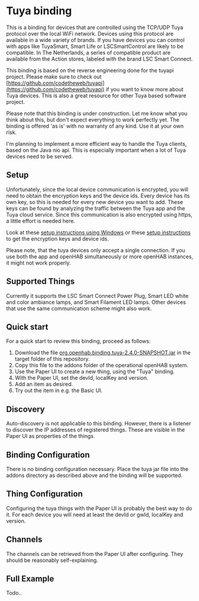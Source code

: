 # Tuya binding

This is a binding for devices that are controlled using the TCP/UDP Tuya protocol over the local WiFi network. Devices using this protocol are available in a wide variety of brands. If you have devices you can control with apps like TuyaSmart, Smart Life or LSCSmartControl are likely to be compatible.
In The Netherlands, a series of compatible product are available from the Action stores, labeled with the brand LSC Smart Connect. 

This binding is based on the reverse engineering done for the tuyapi project. Please make sure to check out [https://github.com/codetheweb/tuyapi](https://github.com/codetheweb/tuyapi) if you want to know more about Tuya devices. This is also a great resource for other Tuya based software project.

Please note that this binding is under construction. Let me know what you think about this, but don't expect everything to work perfectly yet. The binding is offered 'as is' with no warranty of any kind. Use it at your own risk.

I'm planning to implement a more efficient way to handle the Tuya clients, based on the Java nio api. This is especially important when a lot of Tuya devices need to be served. 

## Setup

Unfortunately, since the local device communication is encrypted, you will need to obtain the encryption keys and the device ids. Every device has its own key, so this is needed for every new device you want to add. These keys can be found by analyzing the traffic between the Tuya app and the Tuya cloud service. Since this communication is also encrypted using https, a little effort is needed here. 

Look at these [setup instructions using Windows](http://www.htgsd.com/information-technology/apple/homekit/how-to-capture-tuya-lan-homebridge-device-devid-and-key-on-windows-10/) or these [setup instructions](https://github.com/codetheweb/tuyapi/blob/master/docs/SETUP.md) to get the encryption keys and device ids.

Please note, that the tuya devices only accept a single connection. If you use both the app and openHAB simultaneously or more openHAB instances, it might not work properly.

## Supported Things

Currently it supports the LSC Smart Connect Power Plug,  Smart LED white and color ambiance lamps, and Smart Filament LED lamps. Other devices that use the same communication scheme might also work.

## Quick start

For a quick start to review this binding, proceed as follows:

1. Download the file [org.openhab.binding.tuya-2.4.0-SNAPSHOT.jar](https://github.com/wvissers/openhab2-addons-tuya/raw/master/target/org.openhab.binding.tuya-2.4.0-SNAPSHOT.jar) in the target folder of this repository.
2. Copy this file to the addons folder of the operational openHAB system.
3. Use the Paper UI to create a new thing, using the "Tuya" binding.
4. With the Paper UI, set the devId, localKey and version. 
5. Add an item as desired.
6. Try out the item in e.g. the Basic UI.

## Discovery

Auto-discovery is not applicable to this binding. However, there is a listener to discover the IP addresses of registered things. These are visible in the Paper UI as properties of the things.

## Binding Configuration

There is no binding configuration necessary. Place the tuya jar file into the addons directory as described above and the binding will be supported.

## Thing Configuration

Configuring the tuya things with the Paper UI is probably the best way to do it. For each device you will need at least the devId or gwId, localKey and version.

## Channels

The channels can be retrieved from the Paper UI after configuring. They should be reasonably self-explaining.


## Full Example

Todo..
